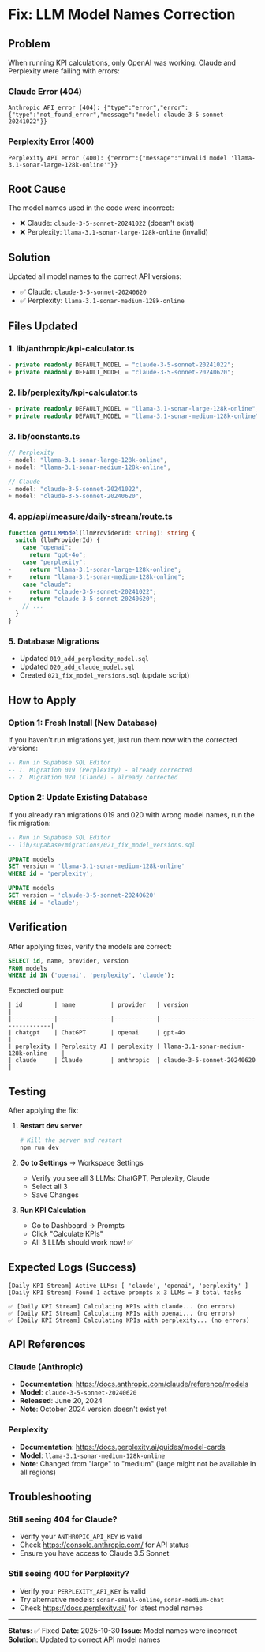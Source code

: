 # Fix: LLM Model Names Correction

## Problem

When running KPI calculations, only OpenAI was working. Claude and Perplexity were failing with errors:

### Claude Error (404)

```
Anthropic API error (404): {"type":"error","error":{"type":"not_found_error","message":"model: claude-3-5-sonnet-20241022"}}
```

### Perplexity Error (400)

```
Perplexity API error (400): {"error":{"message":"Invalid model 'llama-3.1-sonar-large-128k-online'"}}
```

## Root Cause

The model names used in the code were incorrect:

- ❌ Claude: `claude-3-5-sonnet-20241022` (doesn't exist)
- ❌ Perplexity: `llama-3.1-sonar-large-128k-online` (invalid)

## Solution

Updated all model names to the correct API versions:

- ✅ Claude: `claude-3-5-sonnet-20240620`
- ✅ Perplexity: `llama-3.1-sonar-medium-128k-online`

## Files Updated

### 1. **lib/anthropic/kpi-calculator.ts**

```typescript
- private readonly DEFAULT_MODEL = "claude-3-5-sonnet-20241022";
+ private readonly DEFAULT_MODEL = "claude-3-5-sonnet-20240620";
```

### 2. **lib/perplexity/kpi-calculator.ts**

```typescript
- private readonly DEFAULT_MODEL = "llama-3.1-sonar-large-128k-online";
+ private readonly DEFAULT_MODEL = "llama-3.1-sonar-medium-128k-online";
```

### 3. **lib/constants.ts**

```typescript
// Perplexity
- model: "llama-3.1-sonar-large-128k-online",
+ model: "llama-3.1-sonar-medium-128k-online",

// Claude
- model: "claude-3-5-sonnet-20241022",
+ model: "claude-3-5-sonnet-20240620",
```

### 4. **app/api/measure/daily-stream/route.ts**

```typescript
function getLLMModel(llmProviderId: string): string {
  switch (llmProviderId) {
    case "openai":
      return "gpt-4o";
    case "perplexity":
-     return "llama-3.1-sonar-large-128k-online";
+     return "llama-3.1-sonar-medium-128k-online";
    case "claude":
-     return "claude-3-5-sonnet-20241022";
+     return "claude-3-5-sonnet-20240620";
    // ...
  }
}
```

### 5. **Database Migrations**

- Updated `019_add_perplexity_model.sql`
- Updated `020_add_claude_model.sql`
- Created `021_fix_model_versions.sql` (update script)

## How to Apply

### Option 1: Fresh Install (New Database)

If you haven't run migrations yet, just run them now with the corrected versions:

```sql
-- Run in Supabase SQL Editor
-- 1. Migration 019 (Perplexity) - already corrected
-- 2. Migration 020 (Claude) - already corrected
```

### Option 2: Update Existing Database

If you already ran migrations 019 and 020 with wrong model names, run the fix migration:

```sql
-- Run in Supabase SQL Editor
-- lib/supabase/migrations/021_fix_model_versions.sql

UPDATE models
SET version = 'llama-3.1-sonar-medium-128k-online'
WHERE id = 'perplexity';

UPDATE models
SET version = 'claude-3-5-sonnet-20240620'
WHERE id = 'claude';
```

## Verification

After applying fixes, verify the models are correct:

```sql
SELECT id, name, provider, version
FROM models
WHERE id IN ('openai', 'perplexity', 'claude');
```

Expected output:

```
| id         | name          | provider   | version                               |
|------------|---------------|------------|---------------------------------------|
| chatgpt    | ChatGPT       | openai     | gpt-4o                                |
| perplexity | Perplexity AI | perplexity | llama-3.1-sonar-medium-128k-online    |
| claude     | Claude        | anthropic  | claude-3-5-sonnet-20240620            |
```

## Testing

After applying the fix:

1. **Restart dev server**

   ```bash
   # Kill the server and restart
   npm run dev
   ```

2. **Go to Settings** → Workspace Settings
   - Verify you see all 3 LLMs: ChatGPT, Perplexity, Claude
   - Select all 3
   - Save Changes

3. **Run KPI Calculation**
   - Go to Dashboard → Prompts
   - Click "Calculate KPIs"
   - All 3 LLMs should work now! ✅

## Expected Logs (Success)

```
[Daily KPI Stream] Active LLMs: [ 'claude', 'openai', 'perplexity' ]
[Daily KPI Stream] Found 1 active prompts x 3 LLMs = 3 total tasks

✅ [Daily KPI Stream] Calculating KPIs with claude... (no errors)
✅ [Daily KPI Stream] Calculating KPIs with openai... (no errors)
✅ [Daily KPI Stream] Calculating KPIs with perplexity... (no errors)
```

## API References

### Claude (Anthropic)

- **Documentation**: https://docs.anthropic.com/claude/reference/models
- **Model**: `claude-3-5-sonnet-20240620`
- **Released**: June 20, 2024
- **Note**: October 2024 version doesn't exist yet

### Perplexity

- **Documentation**: https://docs.perplexity.ai/guides/model-cards
- **Model**: `llama-3.1-sonar-medium-128k-online`
- **Note**: Changed from "large" to "medium" (large might not be available in all regions)

## Troubleshooting

### Still seeing 404 for Claude?

- Verify your `ANTHROPIC_API_KEY` is valid
- Check https://console.anthropic.com/ for API status
- Ensure you have access to Claude 3.5 Sonnet

### Still seeing 400 for Perplexity?

- Verify your `PERPLEXITY_API_KEY` is valid
- Try alternative models: `sonar-small-online`, `sonar-medium-chat`
- Check https://docs.perplexity.ai/ for latest model names

---

**Status**: ✅ Fixed
**Date**: 2025-10-30
**Issue**: Model names were incorrect
**Solution**: Updated to correct API model names

